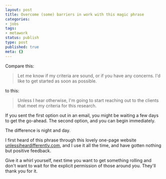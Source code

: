```yaml
---
layout: post
title: Overcome (some) barriers in work with this magic phrase
categories:
- jobs
tags:
- metawork
status: publish
type: post
published: true
meta: {}
---
```




Compare this:


>Let me know if my criteria are sound, or if you have any concerns. I'd like to get started as soon as possible.



to this:


>Unless I hear otherwise, I'm going to start reaching out to the clients that meet my criteria for this research.



If you sent the first option out in an email, you might be waiting a few days to get the go-ahead. The second option, and you can begin immediately.



The difference is night and day.



I first heard of this phrase through this lovely one-page website 
[unlessiheardifferently.com](http://unlessiheardifferently.com/), and I use it 
all the time, and have gotten nothing but positive feedback.



Give it a whirl yourself, next time you want to get something rolling and don't want to wait for the explicit permission of those around you. They'll thank you for it.
